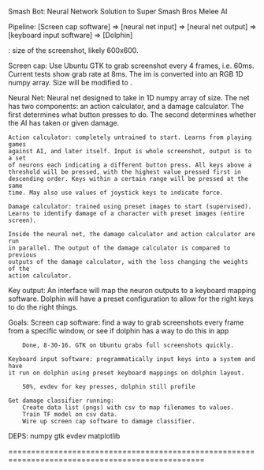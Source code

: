 Smash Bot: Neural Network Solution to Super Smash Bros Melee AI

Pipeline: 
    [Screen cap software] => 
    [neural net input] =>
    [neural net output] => 
    [keyboard input software] =>
    [Dolphin]

<screenshot> : size of the screenshot, likely 600x600.

Screen cap:
    Use Ubuntu GTK to grab screenshot every 4 frames, i.e. 60ms. Current tests
    show grab rate at 8ms. The im is converted into an RGB 1D numpy array. Size
    will be modified to <screenshot>.

Neural Net:
    Neural net designed to take in 1D numpy array of <screenshot> size. The net
    has two components: an action calculator, and a damage calculator. The first
    determines what button presses to do. The second determines whether the AI
    has taken or given damage. 

    Action calculator: completely untrained to start. Learns from playing games
    against AI, and later itself. Input is whole screenshot, output is to a set
    of neurons each indicating a different button press. All keys above a
    threshold will be pressed, with the highest value pressed first in
    descending order. Keys within a certain range will be pressed at the same 
    time. May also use values of joystick keys to indicate force.

    Damage calculator: trained using preset images to start (supervised).
    Learns to identify damage of a character with preset images (entire screen).

    Inside the neural net, the damage calculator and action calculator are run
    in parallel. The output of the damage calculator is compared to previous
    outputs of the damage calculator, with the loss changing the weights of the
    action calculator.

Key output:
    An interface will map the neuron outputs to a keyboard mapping software. 
    Dolphin will have a preset configuration to allow for the right keys to do 
    the right things.

Goals:
    Screen cap software: find a way to grab screenshots every frame from a 
    specific window, or see if dolphin has a way to do this in app

        Done, 8-30-16. GTK on Ubuntu grabs full screenshots quickly.
    
    Keyboard input software: programmatically input keys into a system and have
    it run on dolphin using preset keyboard mappings on dolphin layout.

        50%, evdev for key presses, dolphin still profile

    Get damage classifier running:
        Create data list (pngs) with csv to map filenames to values.
        Train TF model on csv data.        
        Wire up screen cap software to damage classifier.

DEPS:
    numpy
    gtk
    evdev
    matplotlib

=================================================================================================

